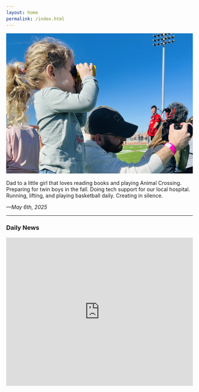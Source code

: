 ```yaml
---
layout: home
permalink: /index.html
---
```


![Now](assets/now.jpg)

Dad to a little girl that loves reading books and playing Animal Crossing. Preparing for twin boys in the fall. Doing tech support for our local hospital. Running, lifting, and playing basketball daily. Creating in silence.

*—May 6th, 2025*

----

### Daily News

<div style="width: 100%; height: 400px; overflow: hidden; position: relative;">
  <iframe 
    src="https://reederapp.net/Tkkabi0mQNe7RQtZCseHJg"
    style="position: absolute; top: -300px; left: 0; width: 100%; height: 1000px; border: none;"
    scrolling="yes">
  </iframe>
</div>
